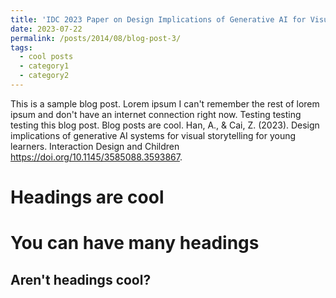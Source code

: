 ```yaml
---
title: 'IDC 2023 Paper on Design Implications of Generative AI for Visual Storytelling for Children'
date: 2023-07-22
permalink: /posts/2014/08/blog-post-3/
tags:
  - cool posts
  - category1
  - category2
---
```


This is a sample blog post. Lorem ipsum I can't remember the rest of lorem ipsum and don't have an internet connection right now. Testing testing testing this blog post. Blog posts are cool. 
Han, A., & Cai, Z. (2023). Design implications of generative AI systems for visual
storytelling for young learners. Interaction Design and Children https://doi.org/10.1145/3585088.3593867.


Headings are cool
======

You can have many headings
======

Aren't headings cool?
------
